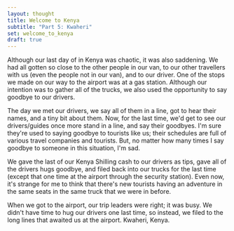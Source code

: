 ```yaml
---
layout: thought
title: Welcome to Kenya
subtitle: "Part 5: Kwaheri"
set: welcome_to_kenya
draft: true
---
```


Although our last day of in Kenya was chaotic, it was also saddening. We had all gotten so close to the other people in our van, to our other travellers with us (even the people not in our van), and to our driver. One of the stops we made on our way to the airport was at a gas station. Although our intention was to gather all of the trucks, we also used the opportunity to say goodbye to our drivers.

The day we met our drivers, we say all of them in a line, got to hear their names, and a tiny bit about them. Now, for the last time, we'd get to see our drivers/guides once more stand in a line, and say their goodbyes. I'm sure they're used to saying goodbye to tourists like us; their schedules are full of various travel companies and tourists. But, no matter how many times I say goodbye to someone in this situation, I'm sad.

We gave the last of our Kenya Shilling cash to our drivers as tips, gave all of the drivers hugs goodbye, and filed back into our trucks for the last time (except that one time at the airport through the security station). Even now, it's strange for me to think that there's new tourists having an adventure in the same seats in the same truck that we were in before.

When we got to the airport, our trip leaders were right; it was busy. We didn't have time to hug our drivers one last time, so instead, we filed to the long lines that awaited us at the airport. Kwaheri, Kenya.
